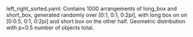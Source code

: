 left_right_sorted.yaml: Contains 1000 arrangements of long_box and short_box, generated randomly
over [0:1, 0:1, 0:2pi], with long box on on [0:0.5, 0:1, 0:2pi] and short box on the other
half. Geometric distribution with p=0.5 number of objects total.
